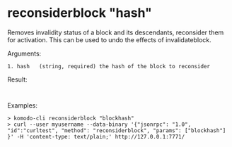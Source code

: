 # reconsiderblock "hash"

Removes invalidity status of a block and its descendants, reconsider them for activation.
This can be used to undo the effects of invalidateblock.


Arguments:
```
1. hash   (string, required) the hash of the block to reconsider

```
Result:
```


```
Examples:
```
> komodo-cli reconsiderblock "blockhash"
> curl --user myusername --data-binary '{"jsonrpc": "1.0", "id":"curltest", "method": "reconsiderblock", "params": ["blockhash"] }' -H 'content-type: text/plain;' http://127.0.0.1:7771/
```

